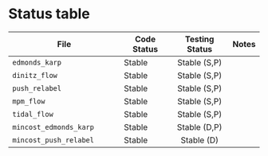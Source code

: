 # Status table

| File                        | Code Status  | Testing Status | Notes |
|-----------------------------|--------------|:--------------:|-------|
|`edmonds_karp               `| Stable       | Stable (S,P)   | |
|`dinitz_flow                `| Stable       | Stable (S,P)   | |
|`push_relabel               `| Stable       | Stable (S,P)   | |
|`mpm_flow                   `| Stable       | Stable (S,P)   | |
|`tidal_flow                 `| Stable       | Stable (S,P)   | |
|`mincost_edmonds_karp       `| Stable       | Stable (D,P)   | |
|`mincost_push_relabel       `| Stable       | Stable (D)     | |
